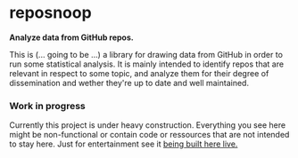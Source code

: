 # reposnoop
**Analyze data from GitHub repos.**

This is (... going to be ...) a library for drawing data from GitHub in order
to run some statistical analysis. It is mainly intended to identify repos that are
relevant in respect to some topic, and analyze them for their degree of dissemination
and wether they're  up to date and well maintained.

### Work in progress
Currently this project is under heavy construction. Everything you see here might be non-functional
or contain code or ressources that are not intended to stay here. Just for entertainment see it
[being built here live.](construction_steps.md)



<br/>
<br/>
<br/>
